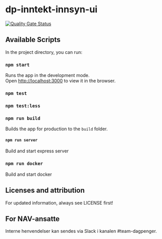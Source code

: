 # dp-inntekt-innsyn-ui

[![Quality Gate Status](https://sonarcloud.io/api/project_badges/measure?project=navikt_dp-inntekt-innsyn-ui&metric=alert_status)](https://sonarcloud.io/dashboard?id=navikt_dp-inntekt-innsyn-ui)


## Available Scripts

In the project directory, you can run:

### `npm start`

Runs the app in the development mode.<br>
Open [http://localhost:3000](http://localhost:3000) to view it in the browser.

### `npm test`

### `npm test:less`

### `npm run build`

Builds the app for production to the `build` folder.<br>

#### `npm run server`

Build and start express server

### `npm run docker`

Build and start docker

## Licenses and attribution
For updated information, always see LICENSE first!

## For NAV-ansatte
Interne henvendelser kan sendes via Slack i kanalen #team-dagpenger.



